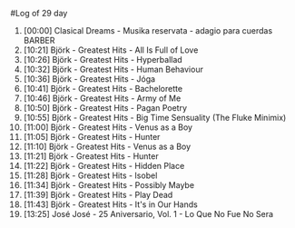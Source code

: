 #Log of 29 day

1. [00:00] Clasical Dreams - Musika reservata - adagio para cuerdas BARBER
1. [10:21] Björk - Greatest Hits - All Is Full of Love
1. [10:26] Björk - Greatest Hits - Hyperballad
1. [10:32] Björk - Greatest Hits - Human Behaviour
1. [10:36] Björk - Greatest Hits - Jóga
1. [10:41] Björk - Greatest Hits - Bachelorette
1. [10:46] Björk - Greatest Hits - Army of Me
1. [10:50] Björk - Greatest Hits - Pagan Poetry
1. [10:55] Björk - Greatest Hits - Big Time Sensuality (The Fluke Minimix)
1. [11:00] Björk - Greatest Hits - Venus as a Boy
1. [11:05] Björk - Greatest Hits - Hunter
1. [11:10] Björk - Greatest Hits - Venus as a Boy
1. [11:21] Björk - Greatest Hits - Hunter
1. [11:22] Björk - Greatest Hits - Hidden Place
1. [11:28] Björk - Greatest Hits - Isobel
1. [11:34] Björk - Greatest Hits - Possibly Maybe
1. [11:39] Björk - Greatest Hits - Play Dead
1. [11:43] Björk - Greatest Hits - It's in Our Hands
1. [13:25] José José - 25 Aniversario, Vol. 1 - Lo Que No Fue No Sera

